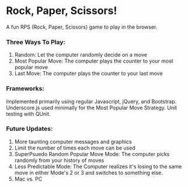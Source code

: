 Rock, Paper, Scissors!
=====
A fun RPS (Rock, Paper, Scissors) game to play in the browser.

### Three Ways To Play:
1. Random: Let the computer randomly decide on a move
2. Most Popular Move: The computer plays the counter to your most popular move
3. Last Move: The computer plays the counter to your last move

### Frameworks:
Implemented primarily using regular Javascript, jQuery, and Bootstrap.
Underscore.js used minimally for the Most Popular Move Strategy.
Unit testing with QUnit.

### Future Updates:
1. More taunting computer messages and graphics
2. Limit the number of times each move can be used
3. SuperPsuedo Random Popular Move Mode: The computer picks randomly from your history of moves
4. Less Predictable Mode: The Computer realizes it's losing to the same move in either Mode's 2 or 3 and switches to something else.
5. Mac vs. PC